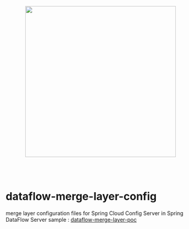 <p align="center"><image width="400" height="400" src="images/dataflow-merge-layer-config-logo.gif"></image></p><br/>
<br/>

# dataflow-merge-layer-config
merge layer configuration files for Spring Cloud Config Server in Spring DataFlow Server sample : [dataflow-merge-layer-poc](https://github.com/hellgate75/dataflow-merge-layer-poc)
